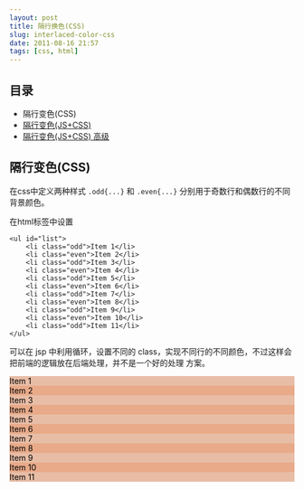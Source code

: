 ```yaml
---
layout: post
title: 隔行换色(CSS)
slug: interlaced-color-css
date: 2011-08-16 21:57
tags: [css, html]
---
```


目录
----------

 - 隔行变色(CSS)
 - [隔行变色(JS+CSS)][1]
 - [隔行变色(JS+CSS) 高级][2]

隔行变色(CSS)
---------------

在css中定义两种样式 `.odd{...}` 和 `.even{...}` 分别用于奇数行和偶数行的不同背景颜色。

在html标签中设置

    <ul id="list">
        <li class="odd">Item 1</li>
        <li class="even">Item 2</li>
        <li class="odd">Item 3</li>
        <li class="even">Item 4</li>
        <li class="odd">Item 5</li>
        <li class="even">Item 6</li>
        <li class="odd">Item 7</li>
        <li class="even">Item 8</li>
        <li class="odd">Item 9</li>
        <li class="even">Item 10</li>
        <li class="odd">Item 11</li>
    </ul>

可以在 jsp 中利用循环，设置不同的 class，实现不同行的不同颜色，不过这样会把前端的逻辑放在后端处理，并不是一个好的处理
方案。

<ul id="list" style="list-style-type: none; padding: 0px; margin: 0px;">
	<li class="odd"  style="color: #000; background-color: #e8bda6;">Item 1</li>
	<li class="even" style="color: #000; background-color: #e8aa89;">Item 2</li>
	<li class="odd"  style="color: #000; background-color: #e8bda6;">Item 3</li>
	<li class="even" style="color: #000; background-color: #e8aa89;">Item 4</li>
	<li class="odd"  style="color: #000; background-color: #e8bda6;">Item 5</li>
	<li class="even" style="color: #000; background-color: #e8aa89;">Item 6</li>
	<li class="odd"  style="color: #000; background-color: #e8bda6;">Item 7</li>
	<li class="even" style="color: #000; background-color: #e8aa89;">Item 8</li>
	<li class="odd"  style="color: #000; background-color: #e8bda6;">Item 9</li>
	<li class="even" style="color: #000; background-color: #e8aa89;">Item 10</li>
	<li class="odd"  style="color: #000; background-color: #e8bda6;">Item 11</li>
</ul>

[1]: http://www.g2w.me/2011/08/interlaced-color-js-css/
[2]: http://www.g2w.me/2011/08/interlaced-color-js-css-advanced/
